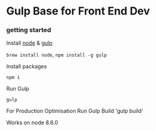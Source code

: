 # Gulp Base for Front End Dev


### getting started

Install [node](http://nodejs.org/) & [gulp](http://gulpjs.com/)

`brew install node`, `npm install -g gulp`

Install packages

`npm i`

Run Gulp

`gulp`

For Production Optimisation Run Gulp Build
'gulp build'


Works on node 8.6.0